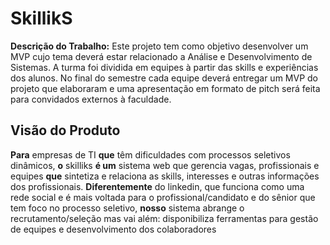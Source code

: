 # SkillikS

**Descrição do Trabalho:** Este projeto tem como objetivo desenvolver um MVP cujo tema deverá estar relacionado a Análise e Desenvolvimento de Sistemas. A turma foi dividida em equipes à partir das skills e experiências dos alunos. No final do semestre cada equipe deverá entregar um MVP do projeto que elaboraram e uma apresentação em formato de pitch será feita para convidados externos à faculdade.

## Visão do Produto

**Para** empresas de TI
**que** têm dificuldades com processos seletivos dinâmicos,
**o** skilliks
**é um** sistema web que gerencia vagas, profissionais e equipes
**que** sintetiza e relaciona as skills, interesses e outras informações dos profissionais.
**Diferentemente** do linkedin, que funciona como uma rede social e é mais voltada para o profissional/candidato e do sênior que tem foco no processo seletivo,
**nosso** sistema abrange o recrutamento/seleção mas vai além: disponibiliza ferramentas para gestão de equipes e desenvolvimento dos colaboradores